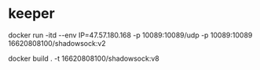 # keeper
docker run -itd --env IP=47.57.180.168 -p 10089:10089/udp -p 10089:10089 16620808100/shadowsock:v2

docker build . -t 16620808100/shadowsock:v8